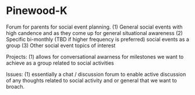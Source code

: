 # Pinewood-K
Forum for parents for social event planning.
  (1) General social events with high candence and as they come up for general situational awareness
  (2) Specific bi-monthly (TBD if higher frequency is preferred) social events as a group
  (3) Other social event topics of interest
  
  
  Projects:
  (1) allows for conversational awarness for milestones we want to achieve as a group related to social activities
  
  Issues:
  (1) essentially a chat / discussion forum to enable active discussion of any thoughts related to social activity and or general that we want to broach. 

